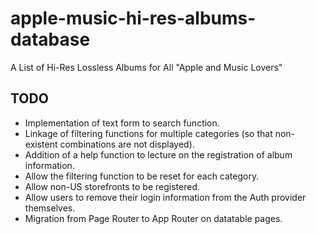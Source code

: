 # apple-music-hi-res-albums-database

A List of Hi-Res Lossless Albums for All "Apple and Music Lovers"

## TODO
- Implementation of text form to search function.
- Linkage of filtering functions for multiple categories (so that non-existent combinations are not displayed).
- Addition of a help function to lecture on the registration of album information.
- Allow the filtering function to be reset for each category.
- Allow non-US storefronts to be registered.
- Allow users to remove their login information from the Auth provider themselves.
- Migration from Page Router to App Router on datatable pages.

